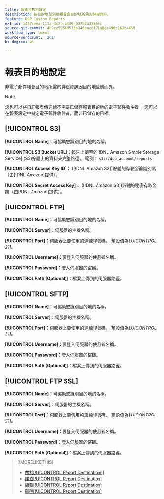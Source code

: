 ```yaml
---
title: 報表目的地設定
description: 按目的地型別檢視報表目的地所需的詳細資料。
feature: DSP Custom Reports
exl-id: 1437ceea-111a-4c2e-a439-037b3a35865c
source-git-commit: 4b9cc5956d573b346eacdf71a8ea490c162b4660
workflow-type: tm+mt
source-wordcount: '261'
ht-degree: 0%

---
```


# 報表目的地設定

非電子郵件報告目的地所需的詳細資訊因目的地型別而異。

>[!NOTE]
>
> 您也可以將自訂報表傳送給不需要已儲存報表目的地的電子郵件收件者。 您可以在報表設定中指定電子郵件收件者，而非已儲存的目標。

## [!UICONTROL S3]

**[!UICONTROL Name]：**&#x200B;可協助您識別目的地的名稱。

**[!UICONTROL S3 Bucket URL]：**&#x200B;報告上傳至的[!DNL Amazon Simple Storage Service] (S3)貯體上的資料夾完整路徑。 範例： `s3://dsp_account/reports`

**[!UICONTROL Access Key ID]：** ([!DNL Amazon S3])貯體的存取金鑰識別碼（由[!DNL Amazon]提供）。

**[!UICONTROL Secret Access Key]：** ([!DNL Amazon S3])貯體的秘密存取金鑰（由[!DNL Amazon]提供）。

## [!UICONTROL FTP]

**[!UICONTROL Name]：**&#x200B;可協助您識別目的地的名稱。

**[!UICONTROL Server]：**&#x200B;伺服器的主機名稱。

**[!UICONTROL Port]：**&#x200B;伺服器上要使用的連線埠號碼。 預設值為&#x200B;*[!UICONTROL 21]*。

**[!UICONTROL Username]：**&#x200B;要登入伺服器的使用者名稱。

**[!UICONTROL Password]：**&#x200B;登入伺服器的密碼。

**[!UICONTROL Path (Optional)]：**&#x200B;檔案上傳到的伺服器路徑。

## [!UICONTROL SFTP]

**[!UICONTROL Name]：**&#x200B;可協助您識別目的地的名稱。

**[!UICONTROL Server]：**&#x200B;伺服器的主機名稱。

**[!UICONTROL Port]：**&#x200B;伺服器上要使用的連線埠號碼。 預設值為&#x200B;*[!UICONTROL 21]*。

**[!UICONTROL Username]：**&#x200B;要登入伺服器的使用者名稱。

**[!UICONTROL Password]：**&#x200B;登入伺服器的密碼。

**[!UICONTROL Path (Optional)]：**&#x200B;檔案上傳到的伺服器路徑。

## [!UICONTROL FTP SSL]

**[!UICONTROL Name]：**&#x200B;可協助您識別目的地的名稱。

**[!UICONTROL Server]：**&#x200B;伺服器的主機名稱。

**[!UICONTROL Port]：**&#x200B;伺服器上要使用的連線埠號碼。 預設值為&#x200B;*[!UICONTROL 21]*。

**[!UICONTROL Username]：**&#x200B;要登入伺服器的使用者名稱。

**[!UICONTROL Password]：**&#x200B;登入伺服器的密碼。

**[!UICONTROL Path (Optional)]：**&#x200B;檔案上傳到的伺服器路徑。

>[!MORELIKETHIS]
>
>* [關於[!UICONTROL Report Destinations]](/help/dsp/reports/report-destinations/report-destination-about.md)
>* [建立[!UICONTROL Report Destination]](/help/dsp/reports/report-destinations/report-destination-create.md)
>* [編輯[!UICONTROL Report Destination]](/help/dsp/reports/report-destinations/report-destination-edit.md)
>* [刪除[!UICONTROL Report Destination]](/help/dsp/reports/report-destinations/report-destination-delete.md)
